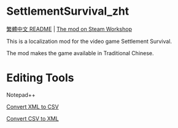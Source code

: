 # SettlementSurvival_zht
[繁體中文 README](./README.md) | [The mod on Steam Workshop](https://steamcommunity.com/sharedfiles/filedetails/?id=3140917319)

This is a localization mod for the video game Settlement Survival.

The mod makes the game available in Traditional Chinese.

# Editing Tools
Notepad++

[Convert XML to CSV](https://www.convertcsv.com/xml-to-csv.htm)

[Convert CSV to XML](https://www.convertcsv.com/csv-to-xml.htm)
